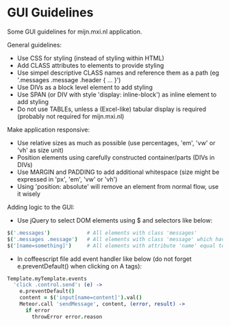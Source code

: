 # GUI Guidelines

Some GUI guidelines for mijn.mxi.nl application.

General guidelines:
* Use CSS for styling (instead of styling within HTML)
* Add CLASS attributes to elements to provide styling
* Use simpel descriptive CLASS names and reference them as a path (eg '.messages .message .header { ... }')
* Use DIVs as a block level element to add styling
* Use SPAN (or DIV with style 'display: inline-block') as inline element to add styling
* Do not use TABLEs, unless a (Excel-like) tabular display is required (probably not required for mijn.mxi.nl)

Make application responsive:
* Use relative sizes as much as possible (use percentages, 'em', 'vw' or 'vh' as size unit)
* Position elements using carefully constructed container/parts (DIVs in DIVs)
* Use MARGIN and PADDING to add additional whitespace (size might be expressed in 'px', 'em', 'vw' or 'vh')
* Using 'position: absolute' will remove an element from normal flow, use it wisely

Adding logic to the GUI:
* Use jQuery to select DOM elements using $ and selectors like below:
```CoffeeScript
$('.messages')            # All elements with class 'messages'
$('.messages .message')   # All elements with class 'message' which have a parent with class 'messages'
$('[name=something]')     # All elements with attribute 'name' equal to 'something'
```
* In coffeescript file add event handler like below (do not forget e.preventDefault() when clicking on A tags):
```CoffeeScript
Template.myTemplate.events
  'click .control.send': (e) ->
    e.preventDefault()
    content = $('input[name=content]').val()
    Meteor.call 'sendMessage', content, (error, result) ->
      if error
        throwError error.reason
```
